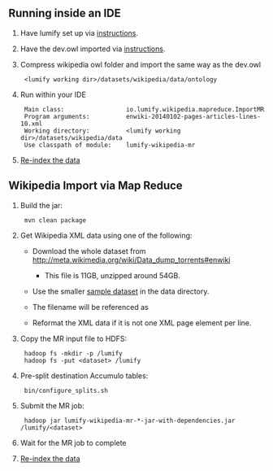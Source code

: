 ## Running inside an IDE

1. Have lumify set up via [instructions](../../docs/developer.md).

1. Have the dev.owl imported via [instructions](../../docs/ontology.md).

1. Compress wikipedia owl folder and import the same way as the dev.owl
        
        <lumify working dir>/datasets/wikipedia/data/ontology

1. Run within your IDE

        Main class:                 io.lumify.wikipedia.mapreduce.ImportMR
        Program arguments:          enwiki-20140102-pages-articles-lines-10.xml
        Working directory:          <lumify working dir>/datasets/wikipedia/data
        Use classpath of module:    lumify-wikipedia-mr
        
1. [Re-index the data](../../tools/reindex-mr)

## Wikipedia Import via Map Reduce

1. Build the jar:

        mvn clean package

1. Get Wikipedia XML data using one of the following:

   * Download the whole dataset from http://meta.wikimedia.org/wiki/Data_dump_torrents#enwiki
     - This file is 11GB, unzipped around 54GB.
   * Use the smaller [sample dataset](data/enwiki-20140102-pages-articles-lines-10.xml) in the data directory.
   
   * The filename will be referenced as <dataset>
   
   * Reformat the XML data if it is not one XML page element per line.

1. Copy the MR input file to HDFS:

        hadoop fs -mkdir -p /lumify
        hadoop fs -put <dataset> /lumify

1. Pre-split destination Accumulo tables:

        bin/configure_splits.sh

1. Submit the MR job:

        hadoop jar lumify-wikipedia-mr-*-jar-with-dependencies.jar /lumify/<dataset>

1. Wait for the MR job to complete

1. [Re-index the data](../../tools/reindex-mr)
